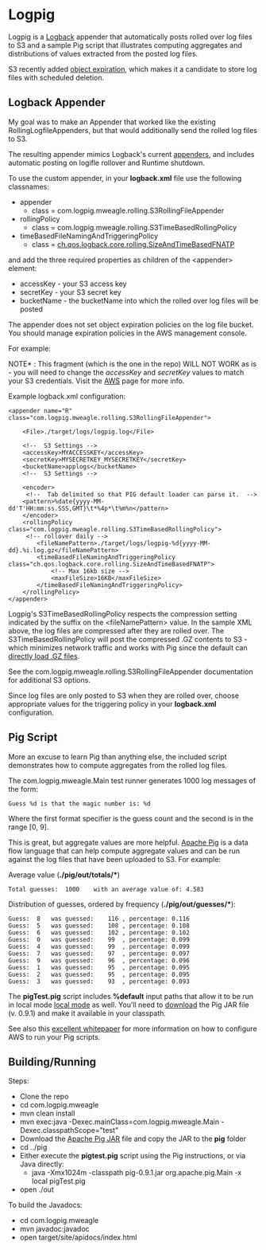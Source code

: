 Logpig
======

Logpig is a [Logback](http://logback.qos.ch/) appender that automatically posts rolled over log files to S3 and a sample Pig script that illustrates computing aggregates and distributions of values extracted from the posted log files.

S3 recently added [object expiration](http://docs.amazonwebservices.com/AmazonS3/latest/dev/ObjectExpiration.html), which makes it a candidate to store log files with scheduled deletion.  

Logback Appender
-------
My goal was to make an Appender that worked like the existing RollingLogfileAppenders, but that would additionally send the rolled log files to S3.  

The resulting appender mimics Logback's current [appenders](http://logback.qos.ch/manual/appenders.html), and includes automatic posting on logifle rollover and Runtime shutdown.

To use the custom appender, in your __logback.xml__ file use the following classnames:

* appender 
	* class = com.logpig.mweagle.rolling.S3RollingFileAppender
* rollingPolicy
	* class = com.logpig.mweagle.rolling.S3TimeBasedRollingPolicy
* timeBasedFileNamingAndTriggeringPolicy
   * class = [ch.qos.logback.core.rolling.SizeAndTimeBasedFNATP](http://logback.qos.ch/apidocs/ch/qos/logback/core/rolling/SizeAndTimeBasedFNATP.html)

and add the three required properties as children of the &lt;appender&gt; element:

* accessKey - your S3 access key
* secretKey - your S3 secret key
* bucketName - the bucketName into which the rolled over log files will be posted

The appender does not set object expiration policies on the log file bucket.  You should manage expiration policies in the AWS management console.

For example:

NOTE* : This fragment (which is the one in the repo) WILL NOT WORK as is - you will need to change the *accessKey* and *secretKey* values to match your S3 credentials.  Visit the [AWS](https://aws-portal.amazon.com/gp/aws/developer/account/index.html/?action=access-key) page for more info.

Example logback.xml configuration:

    <appender name="R" class="com.logpig.mweagle.rolling.S3RollingFileAppender">

    	<File>./target/logs/logpig.log</File>
    
    	<!--  S3 Settings -->
    	<accessKey>MYACCESSKEY</accessKey>
    	<secretKey>MYSECRETKEY_MYSECRETKEY</secretKey>
		<bucketName>applogs</bucketName>
		<!--  S3 Settings -->
	
    	<encoder>
    	 <!--  Tab delimited so that PIG default loader can parse it.  -->
      	<pattern>%date{yyyy-MM-dd'T'HH:mm:ss.SSS,GMT}\t*%4p*\t%m%n</pattern>
    	</encoder>
    	<rollingPolicy class="com.logpig.mweagle.rolling.S3TimeBasedRollingPolicy">
     	 <!-- rollover daily -->
     	 	<fileNamePattern>./target/logs/logpig-%d{yyyy-MM-dd}.%i.log.gz</fileNamePattern>
       		<timeBasedFileNamingAndTriggeringPolicy class="ch.qos.logback.core.rolling.SizeAndTimeBasedFNATP">
        		<!-- Max 16kb size -->
        		<maxFileSize>16KB</maxFileSize>
      		</timeBasedFileNamingAndTriggeringPolicy>
    	</rollingPolicy>
    </appender>

Logpig's S3TimeBasedRollingPolicy respects the compression setting indicated by the suffix on the &lt;fileNamePattern&gt; value.  In the sample XML above, the log files are compressed after they are rolled over.  The S3TimeBasedRollingPolicy will post the compressed .GZ contents to S3 - which minimizes network traffic and works with Pig since the default can [directly load .GZ files](http://pig.apache.org/docs/r0.9.1/func.html#load-store-functions). 

See the com.logpig.mweagle.rolling.S3RollingFileAppender documentation for additional S3 options. 

Since log files are only posted to S3 when they are rolled over, choose appropriate values for the triggering policy in your __logback.xml__ configuration.  

Pig Script
----------
More an excuse to learn Pig than anything else, the included script demonstrates how to compute aggregates from the rolled log files.  

The com.logpig.mweagle.Main test runner generates 1000 log messages of the form:

    Guess %d is that the magic number is: %d

Where the first format specifier is the guess count and the second is in the range [0, 9].  

This is great, but aggregate values are more helpful.  [Apache Pig](http://pig.apache.org/) is a data flow language that can help compute aggregate values and can be run against the log files that have been uploaded to S3.  For example: 

Average value (__./pig/out/totals/*__)

    Total guesses:	1000	with an average value of: 4.583

Distribution of guesses, ordered by frequency (__./pig/out/guesses/*__):

    Guess:	8	was guessed:	116	, percentage: 0.116
    Guess:	5	was guessed:	108	, percentage: 0.108
    Guess:	6	was guessed:	102	, percentage: 0.102
    Guess:	0	was guessed:	99	, percentage: 0.099
    Guess:	4	was guessed:	99	, percentage: 0.099
    Guess:	7	was guessed:	97	, percentage: 0.097
    Guess:	9	was guessed:	96	, percentage: 0.096
    Guess:	1	was guessed:	95	, percentage: 0.095
    Guess:	2	was guessed:	95	, percentage: 0.095
    Guess:	3	was guessed:	93	, percentage: 0.093

The __pigTest.pig__ script includes __%default__ input paths that allow it to be run in local mode [local mode](http://ofps.oreilly.com/titles/9781449302641/running_pig.html) as well.  You'll need to [download](http://pig.apache.org/releases.html#Download) the Pig JAR file (v. 0.9.1) and make it available in your classpath.  

See also this [excellent whitepaper](http://aws.amazon.com/articles/2729) for more information on how to configure AWS to run your Pig scripts.

Building/Running
-------

Steps:

* Clone the repo
* cd com.logpig.mweagle
* mvn clean install
* mvn exec:java -Dexec.mainClass=com.logpig.mweagle.Main -Dexec.classpathScope="test"
* Download the [Apache Pig JAR](http://pig.apache.org/releases.html#Download) file and copy the JAR to the __pig__ folder
* cd ../pig
* Either execute the __pigtest.pig__ script using the Pig instructions, or via Java directly:
	* java -Xmx1024m -classpath pig-0.9.1.jar org.apache.pig.Main -x local pigTest.pig
* open ./out

To build the Javadocs:

* cd com.logpig.mweagle
* mvn javadoc:javadoc
* open target/site/apidocs/index.html 

